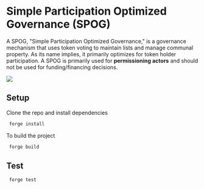 # Simple Participation Optimized Governance (SPOG)

A SPOG, "Simple Participation Optimized Governance," is a governance mechanism that uses token voting to maintain lists and manage communal property. As its name implies, it primarily optimizes for token holder participation. A SPOG is primarily used for **permissioning actors** and should not be used for funding/financing decisions.

![](https://i.imgur.com/B5Sov44.png)

## Setup

Clone the repo and install dependencies

```bash
 forge install
```

To build the project

```bash
 forge build
```

## Test

```bash
 forge test
```
